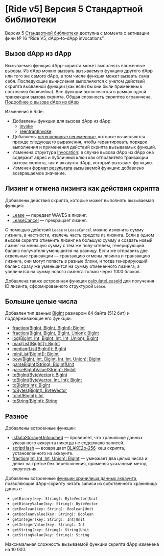 # [Ride v5] Версия 5 Стандартной библиотеки

Версия 5 [Стандартной библиотеки](/ru/ride/script/standard-library) доступна с момента с активации фичи №&nbsp;16 “Ride V5, dApp-to-dApp invocations”.

## Вызов dApp из dApp

Вызываемая функция dApp-скрипта может выполнять вложенные вызовы. Из dApp можно вызвать вызываемую функцию другого dApp или того же самого dApp, в том числе функция может вызвать сама себя. Последующие вычисления выполняются с учетом действий скрипта вызванной функции (как если бы они были применены к состоянию блокчейна). Все функции выполняются в рамках одной транзакции вызова скрипта. Общая сложность скриптов ограничена. [Подробнее о вызове dApp из dApp](/ru/ride/advanced/dapp-to-dapp)

Изменения в Ride:

* Добавлены функции для вызова dApp из dApp:
   * [invoke](/ru/ride/functions/built-in-functions/dapp-to-dapp#invoke)
   * [reentrantInvoke](/ru/ride/functions/built-in-functions/dapp-to-dapp#reentrantinvoke)
* Добавлены [нетерпеливые переменные](/ru/ride/variables/), которые вычисляются прежде следующего выражения, чтобы гарантировать порядок выполнения и применения действий скрипта вызываемых функций.
* Изменена структура [Invocation](/ru/ride/structures/common-structures/invocation): в случае вызова dApp из dApp она содержит адрес и публичный ключ как отправителя транзакции вызова скрипта, так и аккаунта dApp, который вызывает функцию.
* Изменен [формат результата](/ru/ride/functions/callable-function#invocation-result) вызываемой функции: добавлено возвращаемое значение.

## Лизинг и отмена лизинга как действия скрипта

Добавлены действия скрипта, которые может выполнять вызываемая функция:
* [Lease](/ru/ride/structures/script-actions/lease) — передает WAVES в лизинг.
* [LeaseCancel](/ru/ride/structures/script-actions/lease-cancel) — прекращает лизинг.

C помощью действий `Lease` и `LeaseCancel` можно изменить сумму лизинга, в частности, извлечь часть средств из лизинга. Если в одном вызове скрипта отменить лизинг на большую сумму и создать новый лизинг на меньшую сумму с тем же получателем, генерирующий баланс получателя уменьшится на разницу. Если же отправить две отдельные транзакции — транзакцию отмены лизинга и транзакцию лизинга,  они могут попасть в разные блоки, и тогда генерирующий баланс сразу же уменьшится на сумму отмененного лизинга, а увеличится на сумму нового лизинга только через 1000 блоков.

Добавлена также встроенная функция [calculateLeaseId](/ru/ride/functions/built-in-functions/blockchain-functions#calculateleaseid) для получения ID лизинга, сформированного структурой `Lease`.

## Большие целые числа

Добавлен тип данных [BigInt](/ru/ride/data-types/bigint) размером 64 байта (512 бит) и поддерживающие его функции:

* [fraction(BigInt, BigInt, BigInt): BigInt](/ru/ride/functions/built-in-functions/math-functions#fractionbigint)
* [fraction(BigInt, BigInt, BigInt, Union): BigInt](/ru/ride/functions/built-in-functions/math-functions#fractionbigintround)
* [log(BigInt, Int, BigInt, Int, Int, Union): BigInt](/ru/ride/functions/built-in-functions/math-functions#logbigint)
* [max(List[BigInt]): BigInt](/ru/ride/functions/built-in-functions/list-functions#max-list-bigint-bigint)
* [median(List[BigInt]): BigInt](/ru/ride/functions/built-in-functions/math-functions#medianbigint)
* [min(List[BigInt]): BigInt](/ru/ride/functions/built-in-functions/list-functions#min-list-bigint-bigint)
* [pow(BigInt, Int, BigInt, Int, Int, Union): BigInt](/ru/ride/functions/built-in-functions/math-functions#powbigint)
* [parseBigInt(String): BigInt|Unit](/ru/ride/functions/built-in-functions/converting-functions#parse-bigint)
* [parseBigIntValue(String): BigInt](/ru/ride/functions/built-in-functions/converting-functions#parse-bigintvalue)
* [toBigInt(ByteVector): BigInt](/ru/ride/functions/built-in-functions/converting-functions#to-bigint-bytevector)
* [toBigInt(ByteVector, Int, Int): BigInt](/ru/ride/functions/built-in-functions/converting-functions#to-bigint-bytevector-int-int)
* [toBigInt(Int): BigInt](/ru/ride/functions/built-in-functions/converting-functions#to-bigint-int)
* [toBytes(BigInt): ByteVector](/ru/ride/functions/built-in-functions/converting-functions#to-bytes-bigint)
* [toInt(BigInt): Int](/ru/ride/functions/built-in-functions/converting-functions#to-int-bigint)
* [toString(BigInt): String](/ru/ride/functions/built-in-functions/converting-functions#to-string-bigint)

## Разное

Добавлены встроенные функции:
* [isDataStorageUntouched](/ru/ride/functions/built-in-functions/account-data-storage-functions#isdatastorageuntouched) — проверяет, что хранилище данных указанного аккаунта никогда не содержало записей.
* [scriptHash](/ru/ride/functions/built-in-functions/blockchain-functions#scripthash) — возвращает [BLAKE2b-256](https://en.wikipedia.org/wiki/BLAKE_%28hash_function%29)-хеш скрипта, установленного на аккаунте.
* [fraction(Int, Int, Int, Union): BigInt](/ru/ride/functions/built-in-functions/math-functions#fractionintround) — умножает два целых числа и делит на третье без переполнения, применяя указанный метод округления.

Добавлены встроенные [функции хранилища данных аккаунта](/ru/ride/functions/built-in-functions/account-data-storage-functions), позволяющие dApp-скрипту читать записи из собственного хранилища данных:
* `getBinary(key: String): ByteVector|Unit`
* `getBinaryValue(key: String): ByteVector`
* `getBoolean(key: String): Boolean|Unit`
* `getBooleanValue(key: String): Boolean`
* `getInteger(key: String): Int|Unit`
* `getIntegerValue(key: String): Int`
* `getString(key: String): String|Unit`
* `getStringValue(key: String): String`

Максимальная сложность вызываемой функции скрипта dApp изменена на 10&nbsp;000.
